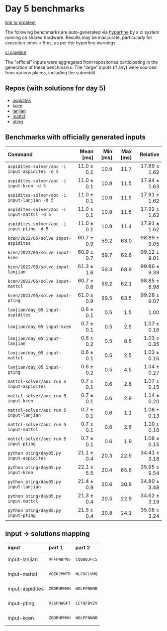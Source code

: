 # Day 5 benchmarks

[link to problem](http://adventofcode.com/2022/day/5)

The following benchmarks are auto-generated via [hyperfine](https://github.com/sharkdp/hyperfine) by a ci system running on shared hardware. Results may be inaccurate, particularly for execution times < 5ms, as per the hyperfine warnings.

[ci pipeline](http://ci.papercode.net:8080/teams/aoc2022/pipelines/aoc-compare-2022)

The "official" inputs were aggregated from repositories participating in the generation of these benchmarks. The "large" inputs (if any) were sourced from various places, including the subreddit.

## Repos (with solutions for day 5)


- [aspidites](https://github.com/aspidites/aoc2022)
- [kcen](https://github.com/kcen/AdventOfCode)
- [lanjian](https://github.com/LanJian/aoc-2022)
- [mattcl](https://github.com/mattcl/aoc2022)
- [pting](https://github.com/pting/aoc2022)

## Benchmarks with officially generated inputs
| Command | Mean [ms] | Min [ms] | Max [ms] | Relative |
|:---|---:|---:|---:|---:|
| `aspidites-solver/aoc -i input-aspidites -d 5` | 11.0 ± 0.1 | 10.9 | 11.7 | 17.89 ± 1.62 |
| `aspidites-solver/aoc -i input-kcen -d 5` | 11.0 ± 0.1 | 10.9 | 11.5 | 17.94 ± 1.63 |
| `aspidites-solver/aoc -i input-lanjian -d 5` | 11.0 ± 0.1 | 10.9 | 11.5 | 17.91 ± 1.62 |
| `aspidites-solver/aoc -i input-mattcl -d 5` | 11.0 ± 0.1 | 10.9 | 11.5 | 17.92 ± 1.62 |
| `aspidites-solver/aoc -i input-pting -d 5` | 11.0 ± 0.1 | 10.9 | 11.4 | 17.91 ± 1.62 |
| `kcen/2022/05/solve input-aspidites` | 60.7 ± 0.9 | 59.2 | 63.0 | 98.89 ± 9.05 |
| `kcen/2022/05/solve input-kcen` | 60.9 ± 0.7 | 59.7 | 62.6 | 99.12 ± 9.01 |
| `kcen/2022/05/solve input-lanjian` | 61.3 ± 1.6 | 59.3 | 68.9 | 99.86 ± 9.39 |
| `kcen/2022/05/solve input-mattcl` | 60.7 ± 0.6 | 59.2 | 62.1 | 98.85 ± 8.98 |
| `kcen/2022/05/solve input-pting` | 61.0 ± 0.9 | 59.5 | 63.5 | 99.28 ± 9.07 |
| `lanjian/day_05 input-aspidites` | 0.6 ± 0.1 | 0.5 | 1.5 | 1.00 |
| `lanjian/day_05 input-kcen` | 0.7 ± 0.1 | 0.5 | 2.5 | 1.07 ± 0.16 |
| `lanjian/day_05 input-lanjian` | 0.6 ± 0.2 | 0.5 | 8.6 | 1.03 ± 0.35 |
| `lanjian/day_05 input-mattcl` | 0.6 ± 0.1 | 0.5 | 2.5 | 1.03 ± 0.16 |
| `lanjian/day_05 input-pting` | 0.6 ± 0.2 | 0.5 | 4.5 | 1.04 ± 0.27 |
| `mattcl-solver/aoc run 5 input-aspidites` | 0.7 ± 0.1 | 0.6 | 2.6 | 1.07 ± 0.15 |
| `mattcl-solver/aoc run 5 input-kcen` | 0.7 ± 0.1 | 0.6 | 2.9 | 1.14 ± 0.20 |
| `mattcl-solver/aoc run 5 input-lanjian` | 0.7 ± 0.1 | 0.6 | 1.1 | 1.08 ± 0.13 |
| `mattcl-solver/aoc run 5 input-mattcl` | 0.7 ± 0.1 | 0.6 | 2.6 | 1.10 ± 0.16 |
| `mattcl-solver/aoc run 5 input-pting` | 0.7 ± 0.1 | 0.6 | 1.9 | 1.08 ± 0.15 |
| `python pting/day05.py input-aspidites` | 21.1 ± 0.4 | 20.3 | 22.9 | 34.41 ± 3.18 |
| `python pting/day05.py input-kcen` | 22.1 ± 5.5 | 20.4 | 65.6 | 35.95 ± 9.54 |
| `python pting/day05.py input-lanjian` | 21.4 ± 0.9 | 20.6 | 30.9 | 34.80 ± 3.48 |
| `python pting/day05.py input-mattcl` | 21.3 ± 0.4 | 20.5 | 22.9 | 34.62 ± 3.19 |
| `python pting/day05.py input-pting` | 21.5 ± 0.4 | 20.8 | 24.1 | 35.08 ± 3.24 |

## input -> solutions mapping
|input|part 1|part 2|
|:---|:---|:---|
|input-lanjian|<pre>RFFFWBPNS</pre>|<pre>CQQBBJFCS</pre>|
|input-mattcl|<pre>VQZNJMWTR</pre>|<pre>NLCDCLVMQ</pre>|
|input-aspidites|<pre>ZBDRNPMVH</pre>|<pre>WDLPFNNNB</pre>|
|input-pting|<pre>VJSFHWGFT</pre>|<pre>LCTQFBVZV</pre>|
|input-kcen|<pre>ZBDRNPMVH</pre>|<pre>WDLPFNNNB</pre>|
